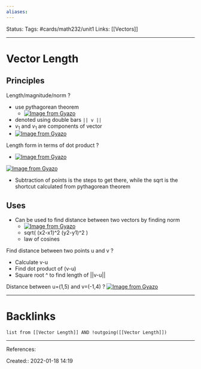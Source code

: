 ```yaml
---
aliases:
---
```

Status:
Tags: #cards/math232/unit1
Links: [[Vectors]]
___

# Vector Length

## Principles
Length/magnitude/norm
?
- use pythagorean theorem
	- [![Image from Gyazo](https://i.gyazo.com/e78b457bd98f6076ad0c637dbd4380d0.png)](https://gyazo.com/e78b457bd98f6076ad0c637dbd4380d0)
- denoted using double bars `|| v ||`
- $v_1$ and $v_1$ are components of vector
- [![Image from Gyazo](https://i.gyazo.com/31a0801618cb8777fc193069f280d967.png)](https://gyazo.com/31a0801618cb8777fc193069f280d967)
<!--SR:!2022-03-05,2,148-->

Length form in terms of dot product
?
- [![Image from Gyazo](https://i.gyazo.com/ec83d7d646bf46a623612b7e24324e8e.png)](https://gyazo.com/ec83d7d646bf46a623612b7e24324e8e)
<!--SR:!2022-03-05,2,130-->

[![Image from Gyazo](https://i.gyazo.com/ad322deb426fd14b3f5eed047b0d13eb.png)](https://gyazo.com/ad322deb426fd14b3f5eed047b0d13eb)
- Subtraction of points is the steps to get there, while the sqrt is the shortcut calculated from pythagorean theorem

## Uses
- Can be used to find distance between two vectors by finding norm
	- [![Image from Gyazo](https://i.gyazo.com/8d958b3c4a45b422a6de7a4ef6110e90.png)](https://gyazo.com/8d958b3c4a45b422a6de7a4ef6110e90)
	- sqrt( (x2-x1)^2 (y2-y1)^2 )
	- law of cosines

Find distance between two points u and v
?
- Calculate v-u
- Find dot product of (v-u)
- Square root ^ to find length of ||v-u||

Distance between u=(1,5) and v=(-1,4)
?
[![Image from Gyazo](https://i.gyazo.com/3a57eb8823800bf38f78a174037a4b04.png)](https://gyazo.com/3a57eb8823800bf38f78a174037a4b04)
___
<!--SR:!2022-02-14,4,130-->

# Backlinks
```dataview
list from [[Vector Length]] AND !outgoing([[Vector Length]])
```
___
References:

Created:: 2022-01-18 14:19
